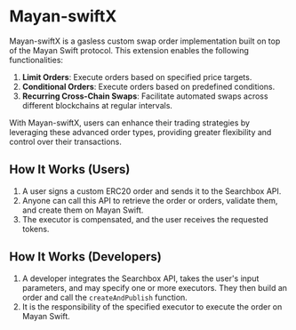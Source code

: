 # Mayan-swiftX

Mayan-swiftX is a gasless custom swap order implementation built on top of the Mayan Swift protocol. This extension enables the following functionalities:

1. **Limit Orders**: Execute orders based on specified price targets.
2. **Conditional Orders**: Execute orders based on predefined conditions.
3. **Recurring Cross-Chain Swaps**: Facilitate automated swaps across different blockchains at regular intervals.

With Mayan-swiftX, users can enhance their trading strategies by leveraging these advanced order types, providing greater flexibility and control over their transactions.

## How It Works (Users)

1. A user signs a custom ERC20 order and sends it to the Searchbox API.
2. Anyone can call this API to retrieve the order or orders, validate them, and create them on Mayan Swift.
3. The executor is compensated, and the user receives the requested tokens.

## How It Works (Developers)

1. A developer integrates the Searchbox API, takes the user's input parameters, and may specify one or more executors. They then build an order and call the `createAndPublish` function.
2. It is the responsibility of the specified executor to execute the order on Mayan Swift.